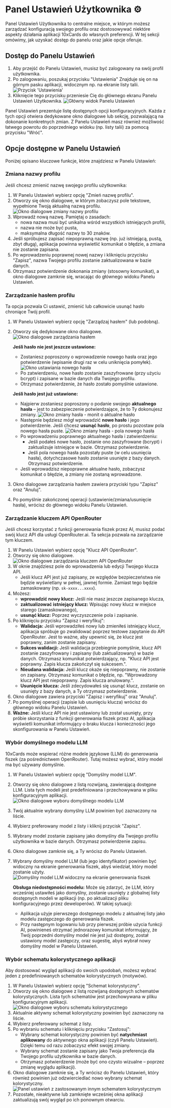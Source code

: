 # Panel Ustawień Użytkownika ⚙️

Panel Ustawień Użytkownika to centralne miejsce, w którym możesz zarządzać konfiguracją swojego profilu oraz dostosowywać niektóre aspekty działania aplikacji 10xCards do własnych preferencji. W tej sekcji omówimy, jak uzyskać dostęp do panelu oraz jakie opcje oferuje.

## Dostęp do Panelu Ustawień

1.  Aby przejść do Panelu Ustawień, musisz być zalogowany na swój profil użytkownika.
2.  Po zalogowaniu, poszukaj przycisku "Ustawienia" Znajduje się on na górnym pasku aplikacji, widocznym np. na ekranie listy talii.
    ![Przycisk 'Ustawienia'](images/pl_05_przycisk_ustawienia.png)
3.  Kliknięcie tego przycisku przeniesie Cię do głównego ekranu Panelu Ustawień Użytkownika.
    ![Główny widok Panelu Ustawień](images/pl_05_panel_ustawien_glowny_widok.png)

Panel Ustawień prezentuje listę dostępnych opcji konfiguracyjnych. Każda z tych opcji otwiera dedykowane okno dialogowe lub sekcję, pozwalającą na dokonanie konkretnych zmian. Z Panelu Ustawień masz również możliwość łatwego powrotu do poprzedniego widoku (np. listy talii) za pomocą przycisku "Wróć".

## Opcje dostępne w Panelu Ustawień

Poniżej opisano kluczowe funkcje, które znajdziesz w Panelu Ustawień:

### Zmiana nazwy profilu

Jeśli chcesz zmienić nazwę swojego profilu użytkownika:

1.  W Panelu Ustawień wybierz opcję "Zmień nazwę profilu".
2.  Otworzy się okno dialogowe, w którym zobaczysz pole tekstowe, wypełnione Twoją aktualną nazwą profilu.
    ![Okno dialogowe zmiany nazwy profilu](images/pl_05_zmiana_nazwy_profilu_okno.png)
3.  Wprowadź nową nazwę. Pamiętaj o zasadach:
    *   nowa nazwa musi być unikalna wśród wszystkich istniejących profili,
    *   nazwa nie może być pusta,
    *   maksymalna długość nazwy to 30 znaków.
4.  Jeśli spróbujesz zapisać niepoprawną nazwę (np. już istniejącą, pustą, zbyt długą), aplikacja powinna wyświetlić komunikat o błędzie, a zmiana nie zostanie zapisana.
5.  Po wprowadzeniu poprawnej nowej nazwy i kliknięciu przycisku "Zapisz", nazwa Twojego profilu zostanie zaktualizowana w bazie danych.
6.  Otrzymasz potwierdzenie dokonania zmiany (stosowny komunikat), a okno dialogowe zamknie się, wracając do głównego widoku Panelu Ustawień.

### Zarządzanie hasłem profilu

Ta opcja pozwala Ci ustawić, zmienić lub całkowicie usunąć hasło chroniące Twój profil.

1.  W Panelu Ustawień wybierz opcję "Zarządzaj hasłem" (lub podobną).
2.  Otworzy się dedykowane okno dialogowe.
    ![Okno dialogowe zarządzania hasłem](images/pl_05_zarzadzanie_haslem_okno.png)

    **Jeśli hasło nie jest jeszcze ustawione:**
    *   Zostaniesz poproszony o wprowadzenie nowego hasła oraz jego potwierdzenie (wpisanie drugi raz w celu uniknięcia pomyłek).
        ![Okno ustawiania nowego hasła](images/pl_05_ustawianie_nowego_hasla.png)
    *   Po zatwierdzeniu, nowe hasło zostanie zaszyfrowane (przy użyciu bcrypt) i zapisane w bazie danych dla Twojego profilu.
    *   Otrzymasz potwierdzenie, że hasło zostało pomyślnie ustawione.

    **Jeśli hasło jest już ustawione:**
    *   Najpierw zostaniesz poproszony o podanie swojego **aktualnego hasła** – jest to zabezpieczenie potwierdzające, że to Ty dokonujesz zmiany.
        ![Okno zmiany hasła - monit o aktualne hasło](images/pl_05_zmiana_hasla_podaj_stare.png)
    *   Następnie będziesz mógł wprowadzić **nowe hasło** i jego potwierdzenie. Jeśli chcesz **usunąć hasło**, po prostu pozostaw pola nowego hasła puste.
        ![Okno zmiany hasła - pola nowego hasła](images/pl_05_zmiana_hasla_podaj_nowe.png)
    *   Po wprowadzeniu poprawnego aktualnego hasła i zatwierdzeniu:
        *   Jeśli podałeś nowe hasło, zostanie ono zaszyfrowane (bcrypt) i zaktualizuje istniejące w bazie. Otrzymasz potwierdzenie.
        *   Jeśli pola nowego hasła pozostały puste (w celu usunięcia hasła), dotychczasowe hasło zostanie usunięte z bazy danych. Otrzymasz potwierdzenie.
    *   Jeśli wprowadzisz niepoprawne aktualne hasło, zobaczysz komunikat o błędzie, a zmiany nie zostaną wprowadzone.

3.  Okno dialogowe zarządzania hasłem zawiera przyciski typu "Zapisz" oraz "Anuluj".
4.  Po pomyślnie zakończonej operacji (ustawienie/zmiana/usunięcie hasła), wrócisz do głównego widoku Panelu Ustawień.

### Zarządzanie kluczem API OpenRouter

Jeśli chcesz korzystać z funkcji generowania fiszek przez AI, musisz podać swój klucz API dla usługi OpenRouter.ai. Ta sekcja pozwala na zarządzanie tym kluczem.

1.  W Panelu Ustawień wybierz opcję "Klucz API OpenRouter".
2.  Otworzy się okno dialogowe.
    ![Okno dialogowe zarządzania kluczem API OpenRouter](images/pl_05_zarzadzanie_kluczem_api_okno.png)
3.  W oknie znajdziesz pole do wprowadzenia lub edycji Twojego klucza API.
    *   Jeśli klucz API jest już zapisany, ze względów bezpieczeństwa nie będzie wyświetlany w pełnej, jawnej formie. Zamiast tego będzie zamaskowany (np. `sk-xxxx...xxxx`).
4.  Możesz:
    *   **wprowadzić nowy klucz:** Jeśli nie masz jeszcze zapisanego klucza,
    *   **zaktualizować istniejący klucz:** Wpisując nowy klucz w miejsce starego (zamaskowanego),
    *   **usunąć klucz:** Poprzez wyczyszczenie pola i zapisanie.
5.  Po kliknięciu przycisku "Zapisz i weryfikuj":
    *   **Walidacja:** Jeśli wprowadziłeś nowy lub zmieniłeś istniejący klucz, aplikacja spróbuje go zwalidować poprzez testowe zapytanie do API OpenRouter. Jest to ważne, aby upewnić się, że klucz jest poprawny, zanim zostanie zapisany.
    *   **Sukces walidacji:** Jeśli walidacja przebiegnie pomyślnie, klucz API zostanie zaszyfrowany i zapisany (lub zaktualizowany) w bazie danych. Otrzymasz komunikat potwierdzający, np. "Klucz API jest poprawny. Zapis klucza zakończył się sukcesem.".
    *   **Nieudana walidacja:** Jeśli klucz okaże się niepoprawny, nie zostanie on zapisany. Otrzymasz komunikat o błędzie, np. "Wprowadzony klucz API jest niepoprawny. Zapis klucza anulowany.".
    *   **Usunięcie klucza:** Jeśli zdecydowałeś się usunąć klucz, zostanie on usunięty z bazy danych, a Ty otrzymasz potwierdzenie.
6.  Okno dialogowe zawiera przyciski "Zapisz i weryfikuj" oraz "Anuluj".
7.  Po pomyślnej operacji (zapisie lub usunięciu klucza) wrócisz do głównego widoku Panelu Ustawień.
8.  **Ważne:** Jeśli klucz API nie jest ustawiony lub został usunięty, przy próbie skorzystania z funkcji generowania fiszek przez AI, aplikacja wyświetli komunikat informujący o braku klucza i konieczności jego skonfigurowania w Panelu Ustawień.

### Wybór domyślnego modelu LLM

10xCards może wspierać różne modele językowe (LLM) do generowania fiszek (za pośrednictwem OpenRouter). Tutaj możesz wybrać, który model ma być używany domyślnie.

1.  W Panelu Ustawień wybierz opcję "Domyślny model LLM".
2.  Otworzy się okno dialogowe z listą rozwijaną, zawierającą dostępne LLM. Lista tych modeli jest predefiniowana i przechowywana w pliku konfiguracyjnym aplikacji.
    ![Okno dialogowe wyboru domyślnego modelu LLM](images/pl_05_wybor_modelu_llm_okno.png)
3.  Twój aktualnie wybrany domyślny LLM powinien być zaznaczony na liście.
4.  Wybierz preferowany model z listy i kliknij przycisk "Zapisz".
5.  Wybrany model zostanie zapisany jako domyślny dla Twojego profilu użytkownika w bazie danych. Otrzymasz potwierdzenie zapisu.
6.  Okno dialogowe zamknie się, a Ty wrócisz do Panelu Ustawień.
7.  Wybrany domyślny model LLM (lub jego identyfikator) powinien być widoczny na ekranie generowania fiszek, abyś wiedział, który model zostanie użyty.
    ![Domyślny model LLM widoczny na ekranie generowania fiszek](images/pl_05_model_llm_widoczny_na_ekranie_generowania.png)

    **Obsługa niedostępności modelu:**
    Może się zdarzyć, że LLM, który wcześniej ustawiłeś jako domyślny, zostanie usunięty z globalnej listy dostępnych modeli w aplikacji (np. po aktualizacji pliku konfiguracyjnego przez deweloperów). W takiej sytuacji:
    *   Aplikacja użyje pierwszego dostępnego modelu z aktualnej listy jako modelu zastępczego do generowania fiszek.
    *   Przy następnym logowaniu lub przy pierwszej próbie użycia funkcji AI, powinieneś otrzymać jednorazowy komunikat informujący, że Twój poprzedni domyślny model nie jest już dostępny, został ustawiony model zastępczy, oraz sugestię, abyś wybrał nowy domyślny model w Panelu Ustawień.

### Wybór schematu kolorystycznego aplikacji

Aby dostosować wygląd aplikacji do swoich upodobań, możesz wybrać jeden z predefiniowanych schematów kolorystycznych (motywów).

1.  W Panelu Ustawień wybierz opcję "Schemat kolorystyczny".
2.  Otworzy się okno dialogowe z listą rozwijaną dostępnych schematów kolorystycznych. Lista tych schematów jest przechowywana w pliku konfiguracyjnym aplikacji.
    ![Okno dialogowe wyboru schematu kolorystycznego](images/pl_05_wybor_schematu_kolorystycznego_okno.png)
3.  Aktualnie aktywny schemat kolorystyczny powinien być zaznaczony na liście.
4.  Wybierz preferowany schemat z listy.
5.  Po wybraniu schematu i kliknięciu przycisku "Zastosuj":
    *   Wybrany schemat kolorystyczny powinien być **natychmiast aplikowany** do aktywnego okna aplikacji (czyli Panelu Ustawień). Dzięki temu od razu zobaczysz efekt swojej zmiany.
    *   Wybrany schemat zostanie zapisany jako Twoja preferencja dla Twojego profilu użytkownika w bazie danych.
    *   Otrzymasz potwierdzenie (może być ono czysto wizualne – poprzez zmianę wyglądu aplikacji).
6.  Okno dialogowe zamknie się, a Ty wrócisz do Panelu Ustawień, który również powinien już odzwierciedlać nowo wybrany schemat kolorystyczny.
    ![Panel ustawień z zastosowanym innym schematem kolorystycznym](images/pl_05_inny_schemat_kolorystyczny.png)
7.  Pozostałe, nieaktywne lub zamknięte wcześniej okna aplikacji zaktualizują swój wygląd po ich ponownym otwarciu.
